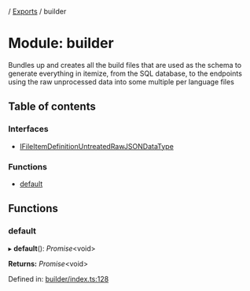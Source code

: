 [](../README.md) / [Exports](../modules.md) / builder

# Module: builder

Bundles up and creates all the build files that are used as the schema
to generate everything in itemize, from the SQL database, to the endpoints
using the raw unprocessed data into some multiple per language files

## Table of contents

### Interfaces

- [IFileItemDefinitionUntreatedRawJSONDataType](../interfaces/builder.ifileitemdefinitionuntreatedrawjsondatatype.md)

### Functions

- [default](builder.md#default)

## Functions

### default

▸ **default**(): *Promise*<void\>

**Returns:** *Promise*<void\>

Defined in: [builder/index.ts:128](https://github.com/onzag/itemize/blob/0569bdf2/builder/index.ts#L128)
